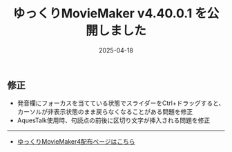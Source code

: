 ﻿---
title: ゆっくりMovieMaker v4.40.0.1 を公開しました
date: 2025-04-18
tags: [YMM4,お知らせ]
---
## 修正
- 発音欄にフォーカスを当てている状態でスライダーをCtrl+ドラッグすると、カーソルが非表示状態のまま戻らなくなることがある問題を修正
- AquesTalk使用時、句読点の前後に区切り文字が挿入される問題を修正

---

- [ゆっくりMovieMaker4配布ページはこちら](../index.md)